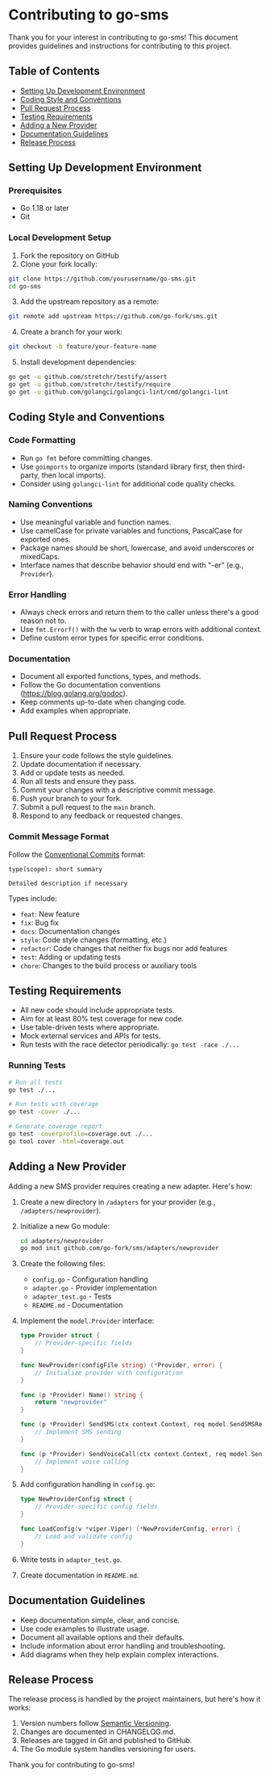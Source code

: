 # Contributing to go-sms

Thank you for your interest in contributing to go-sms! This document provides guidelines and instructions for contributing to this project.

## Table of Contents

- [Setting Up Development Environment](#setting-up-development-environment)
- [Coding Style and Conventions](#coding-style-and-conventions)
- [Pull Request Process](#pull-request-process)
- [Testing Requirements](#testing-requirements)
- [Adding a New Provider](#adding-a-new-provider)
- [Documentation Guidelines](#documentation-guidelines)
- [Release Process](#release-process)

## Setting Up Development Environment

### Prerequisites

- Go 1.18 or later
- Git

### Local Development Setup

1. Fork the repository on GitHub
2. Clone your fork locally:
```bash
git clone https://github.com/yourusername/go-sms.git
cd go-sms
```

3. Add the upstream repository as a remote:
```bash
git remote add upstream https://github.com/go-fork/sms.git
```

4. Create a branch for your work:
```bash
git checkout -b feature/your-feature-name
```

5. Install development dependencies:
```bash
go get -u github.com/stretchr/testify/assert
go get -u github.com/stretchr/testify/require
go get -u github.com/golangci/golangci-lint/cmd/golangci-lint
```

## Coding Style and Conventions

### Code Formatting

- Run `go fmt` before committing changes.
- Use `goimports` to organize imports (standard library first, then third-party, then local imports).
- Consider using `golangci-lint` for additional code quality checks.

### Naming Conventions

- Use meaningful variable and function names.
- Use camelCase for private variables and functions, PascalCase for exported ones.
- Package names should be short, lowercase, and avoid underscores or mixedCaps.
- Interface names that describe behavior should end with "-er" (e.g., `Provider`).

### Error Handling

- Always check errors and return them to the caller unless there's a good reason not to.
- Use `fmt.Errorf()` with the `%w` verb to wrap errors with additional context.
- Define custom error types for specific error conditions.

### Documentation

- Document all exported functions, types, and methods.
- Follow the Go documentation conventions (https://blog.golang.org/godoc).
- Keep comments up-to-date when changing code.
- Add examples when appropriate.

## Pull Request Process

1. Ensure your code follows the style guidelines.
2. Update documentation if necessary.
3. Add or update tests as needed.
4. Run all tests and ensure they pass.
5. Commit your changes with a descriptive commit message.
6. Push your branch to your fork.
7. Submit a pull request to the `main` branch.
8. Respond to any feedback or requested changes.

### Commit Message Format

Follow the [Conventional Commits](https://www.conventionalcommits.org/) format:

```
type(scope): short summary

Detailed description if necessary
```

Types include:
- `feat`: New feature
- `fix`: Bug fix
- `docs`: Documentation changes
- `style`: Code style changes (formatting, etc.)
- `refactor`: Code changes that neither fix bugs nor add features
- `test`: Adding or updating tests
- `chore`: Changes to the build process or auxiliary tools

## Testing Requirements

- All new code should include appropriate tests.
- Aim for at least 80% test coverage for new code.
- Use table-driven tests where appropriate.
- Mock external services and APIs for tests.
- Run tests with the race detector periodically: `go test -race ./...`

### Running Tests

```bash
# Run all tests
go test ./...

# Run tests with coverage
go test -cover ./...

# Generate coverage report
go test -coverprofile=coverage.out ./...
go tool cover -html=coverage.out
```

## Adding a New Provider

Adding a new SMS provider requires creating a new adapter. Here's how:

1. Create a new directory in `/adapters` for your provider (e.g., `/adapters/newprovider`).
2. Initialize a new Go module:
   ```bash
   cd adapters/newprovider
   go mod init github.com/go-fork/sms/adapters/newprovider
   ```

3. Create the following files:
   - `config.go` - Configuration handling
   - `adapter.go` - Provider implementation
   - `adapter_test.go` - Tests
   - `README.md` - Documentation

4. Implement the `model.Provider` interface:
   ```go
   type Provider struct {
       // Provider-specific fields
   }

   func NewProvider(configFile string) (*Provider, error) {
       // Initialize provider with configuration
   }

   func (p *Provider) Name() string {
       return "newprovider"
   }

   func (p *Provider) SendSMS(ctx context.Context, req model.SendSMSRequest) (model.SendSMSResponse, error) {
       // Implement SMS sending
   }

   func (p *Provider) SendVoiceCall(ctx context.Context, req model.SendVoiceRequest) (model.SendVoiceResponse, error) {
       // Implement voice calling
   }
   ```

5. Add configuration handling in `config.go`:
   ```go
   type NewProviderConfig struct {
       // Provider-specific config fields
   }

   func LoadConfig(v *viper.Viper) (*NewProviderConfig, error) {
       // Load and validate config
   }
   ```

6. Write tests in `adapter_test.go`.
7. Create documentation in `README.md`.

## Documentation Guidelines

- Keep documentation simple, clear, and concise.
- Use code examples to illustrate usage.
- Document all available options and their defaults.
- Include information about error handling and troubleshooting.
- Add diagrams when they help explain complex interactions.

## Release Process

The release process is handled by the project maintainers, but here's how it works:

1. Version numbers follow [Semantic Versioning](https://semver.org/).
2. Changes are documented in CHANGELOG.md.
3. Releases are tagged in Git and published to GitHub.
4. The Go module system handles versioning for users.

Thank you for contributing to go-sms!
